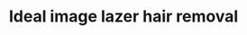 ---
title: "Ideal image lazer hair removal"
url: /miami/ideal-image-lazer-hair-removal/
shop: beauty
---
